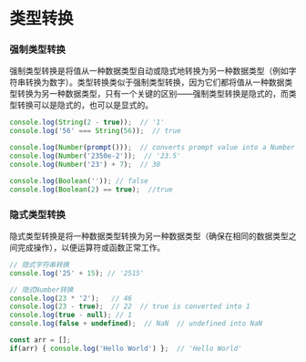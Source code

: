 # 类型转换

### 强制类型转换

强制类型转换是将值从一种数据类型自动或隐式地转换为另一种数据类型（例如字符串转换为数字）。类型转换类似于强制类型转换，因为它们都将值从一种数据类型转换为另一种数据类型，只有一个关键的区别——强制类型转换是隐式的，而类型转换可以是隐式的，也可以是显式的。

```javascript
console.log(String(2 - true));  // '1'
console.log('56' === String(56));  // true

console.log(Number(prompt()));  // converts prompt value into a Number
console.log(Number('2350e-2'));  // '23.5'
console.log(Number('23') + 7);  // 30

console.log(Boolean('')); // false
console.log(Boolean(2) == true);  //true
```

### 隐式类型转换

隐式类型转换是将一种数据类型转换为另一种数据类型（确保在相同的数据类型之间完成操作），以便运算符或函数正常工作。

```javascript
// 隐式字符串转换
console.log('25' + 15); // '2515'

// 隐式Number转换
console.log(23 * '2');   // 46
console.log(23 - true);  // 22  // true is converted into 1
console.log(true - null); // 1
console.log(false + undefined);  // NaN  // undefined into NaN

const arr = [];
if(arr) { console.log('Hello World') };  // 'Hello World' 
```
